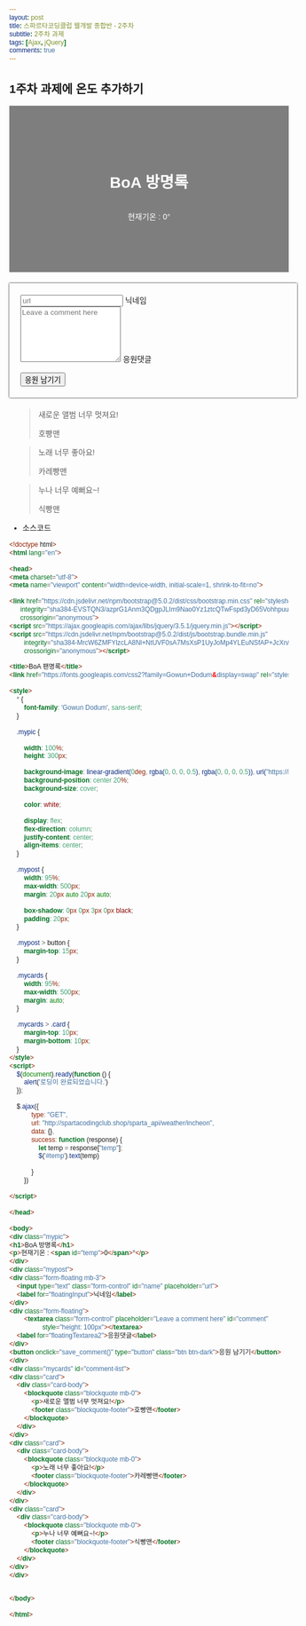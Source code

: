 ```yaml
---
layout: post
title: 스파르타코딩클럽 웹개발 종합반 - 2주차
subtitle: 2주차 과제
tags: [Ajax, jQuery]
comments: true
---
```


## **1주차 과제에 온도 추가하기**

<html lang="en">

<head>
<meta charset="utf-8">
<meta name="viewport" content="width=device-width, initial-scale=1, shrink-to-fit=no">

<link href="https://cdn.jsdelivr.net/npm/bootstrap@5.0.2/dist/css/bootstrap.min.css" rel="stylesheet"
integrity="sha384-EVSTQN3/azprG1Anm3QDgpJLIm9Nao0Yz1ztcQTwFspd3yD65VohhpuuCOmLASjC"
crossorigin="anonymous">
<script src="https://ajax.googleapis.com/ajax/libs/jquery/3.5.1/jquery.min.js"></script>
<script src="https://cdn.jsdelivr.net/npm/bootstrap@5.0.2/dist/js/bootstrap.bundle.min.js"
integrity="sha384-MrcW6ZMFYlzcLA8Nl+NtUVF0sA7MsXsP1UyJoMp4YLEuNSfAP+JcXn/tWtIaxVXM"
crossorigin="anonymous"></script>

<title>BoA 팬명록</title>
<link href="https://fonts.googleapis.com/css2?family=Gowun+Dodum&display=swap" rel="stylesheet">

<style>
* {
font-family: 'Gowun Dodum', sans-serif;
}

.mypic {

width: 100%;
height: 300px;

background-image: linear-gradient(0deg, rgba(0, 0, 0, 0.5), rgba(0, 0, 0, 0.5)), url("https://i.ibb.co/SwDj2YJ/BoA.jpg");
background-position: center 20%;
background-size: cover;

color: white;

display: flex;
flex-direction: column;
justify-content: center;
align-items: center;
}

.mypost {
width: 95%;
max-width: 500px;
margin: 20px auto 20px auto;

box-shadow: 0px 0px 3px 0px black;
padding: 20px;
}

.mypost > button {
margin-top: 15px;
}

.mycards {
width: 95%;
max-width: 500px;
margin: auto;
}

.mycards > .card {
margin-top: 10px;
margin-bottom: 10px;
}
</style>
<script>
$(document).ready(function () {
alert('로딩이 완료되었습니다.')
});

$.ajax({
type: "GET",
url: "http://spartacodingclub.shop/sparta_api/weather/incheon",
data: {},
success: function (response) {
    let temp = response["temp"];
    $('#temp').text(temp)

}
})

</script>

</head>

<body>
<div class="mypic">
<h1>BoA 방명록</h1>
<p>현재기온 : <span id="temp">0</span>°</p>
</div>
<div class="mypost">
<div class="form-floating mb-3">
<input type="text" class="form-control" id="name" placeholder="url">
<label for="floatingInput">닉네임</label>
</div>
<div class="form-floating">
<textarea class="form-control" placeholder="Leave a comment here" id="comment"
      style="height: 100px"></textarea>
<label for="floatingTextarea2">응원댓글</label>
</div>
<button onclick="save_comment()" type="button" class="btn btn-dark">응원 남기기</button>
</div>
<div class="mycards" id="comment-list">
<div class="card">
<div class="card-body">
<blockquote class="blockquote mb-0">
<p>새로운 앨범 너무 멋져요!</p>
<footer class="blockquote-footer">호빵맨</footer>
</blockquote>
</div>
</div>
<div class="card">
<div class="card-body">
<blockquote class="blockquote mb-0">
<p>노래 너무 좋아요!</p>
<footer class="blockquote-footer">카레빵맨</footer>
</blockquote>
</div>
</div>
<div class="card">
<div class="card-body">
<blockquote class="blockquote mb-0">
<p>누나 너무 예뻐요~!</p>
<footer class="blockquote-footer">식빵맨</footer>
</blockquote>
</div>
</div>
</div>


</body>

</html>

- 소스코드
```html
<!doctype html>
<html lang="en">

<head>
<meta charset="utf-8">
<meta name="viewport" content="width=device-width, initial-scale=1, shrink-to-fit=no">

<link href="https://cdn.jsdelivr.net/npm/bootstrap@5.0.2/dist/css/bootstrap.min.css" rel="stylesheet"
      integrity="sha384-EVSTQN3/azprG1Anm3QDgpJLIm9Nao0Yz1ztcQTwFspd3yD65VohhpuuCOmLASjC"
      crossorigin="anonymous">
<script src="https://ajax.googleapis.com/ajax/libs/jquery/3.5.1/jquery.min.js"></script>
<script src="https://cdn.jsdelivr.net/npm/bootstrap@5.0.2/dist/js/bootstrap.bundle.min.js"
        integrity="sha384-MrcW6ZMFYlzcLA8Nl+NtUVF0sA7MsXsP1UyJoMp4YLEuNSfAP+JcXn/tWtIaxVXM"
        crossorigin="anonymous"></script>

<title>BoA 팬명록</title>
<link href="https://fonts.googleapis.com/css2?family=Gowun+Dodum&display=swap" rel="stylesheet">

<style>
    * {
        font-family: 'Gowun Dodum', sans-serif;
    }

    .mypic {

        width: 100%;
        height: 300px;

        background-image: linear-gradient(0deg, rgba(0, 0, 0, 0.5), rgba(0, 0, 0, 0.5)), url("https://i.ibb.co/SwDj2YJ/BoA.jpg");
        background-position: center 20%;
        background-size: cover;

        color: white;

        display: flex;
        flex-direction: column;
        justify-content: center;
        align-items: center;
    }

    .mypost {
        width: 95%;
        max-width: 500px;
        margin: 20px auto 20px auto;

        box-shadow: 0px 0px 3px 0px black;
        padding: 20px;
    }

    .mypost > button {
        margin-top: 15px;
    }

    .mycards {
        width: 95%;
        max-width: 500px;
        margin: auto;
    }

    .mycards > .card {
        margin-top: 10px;
        margin-bottom: 10px;
    }
</style>
<script>
    $(document).ready(function () {
        alert('로딩이 완료되었습니다.')
    });

    $.ajax({
            type: "GET",
            url: "http://spartacodingclub.shop/sparta_api/weather/incheon",
            data: {},
            success: function (response) {
                let temp = response["temp"];
                $('#temp').text(temp)

            }
        })

</script>

</head>

<body>
<div class="mypic">
<h1>BoA 방명록</h1>
<p>현재기온 : <span id="temp">0</span>°</p>
</div>
<div class="mypost">
<div class="form-floating mb-3">
    <input type="text" class="form-control" id="name" placeholder="url">
    <label for="floatingInput">닉네임</label>
</div>
<div class="form-floating">
        <textarea class="form-control" placeholder="Leave a comment here" id="comment"
                  style="height: 100px"></textarea>
    <label for="floatingTextarea2">응원댓글</label>
</div>
<button onclick="save_comment()" type="button" class="btn btn-dark">응원 남기기</button>
</div>
<div class="mycards" id="comment-list">
<div class="card">
    <div class="card-body">
        <blockquote class="blockquote mb-0">
            <p>새로운 앨범 너무 멋져요!</p>
            <footer class="blockquote-footer">호빵맨</footer>
        </blockquote>
    </div>
</div>
<div class="card">
    <div class="card-body">
        <blockquote class="blockquote mb-0">
            <p>노래 너무 좋아요!</p>
            <footer class="blockquote-footer">카레빵맨</footer>
        </blockquote>
    </div>
</div>
<div class="card">
    <div class="card-body">
        <blockquote class="blockquote mb-0">
            <p>누나 너무 예뻐요~!</p>
            <footer class="blockquote-footer">식빵맨</footer>
        </blockquote>
    </div>
</div>
</div>


</body>

</html>
```
